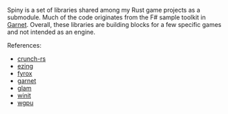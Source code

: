Spiny is a set of libraries shared among my Rust game projects as a submodule. Much of the code originates from the F# sample toolkit in [Garnet](https://github.com/bcarruthers/garnet). Overall, these libraries are building blocks for a few specific games and not intended as an engine.

References:
- [crunch-rs](https://github.com/ChevyRay/crunch-rs)
- [ezing](https://github.com/michaelfairley/ezing)
- [fyrox](https://github.com/FyroxEngine/Fyrox)
- [garnet](https://github.com/bcarruthers/garnet)
- [glam](https://github.com/bitshifter/glam-rs)
- [winit](https://github.com/rust-windowing/winit)
- [wgpu](https://github.com/gfx-rs/wgpu)
